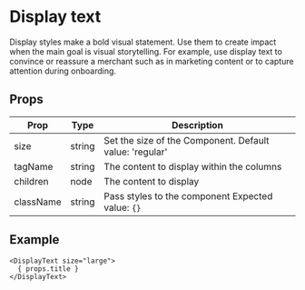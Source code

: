 # Display text

Display styles make a bold visual statement. Use them to create impact when the
main goal is visual storytelling. For example, use display text to convince or
reassure a merchant such as in marketing content or to capture attention during onboarding.

## Props

| Prop | Type | Description |
| ---- | ---- | ----------- |
| size | string | Set the size of the Component. Default value: 'regular' |
| tagName | string | The content to display within the columns |
| children | node | The content to display |
| className | string | Pass styles to the component Expected value: `{}` |

## Example

```
<DisplayText size="large">
  { props.title }
</DisplayText>
```
